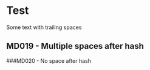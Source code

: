 # Test

Some text with trailing spaces    

## MD019 - Multiple  spaces after hash

###MD020 - No space after hash
